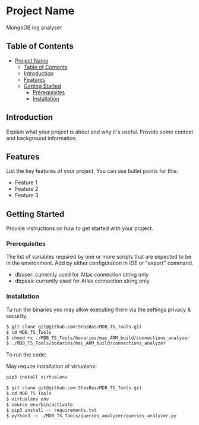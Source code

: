 # Project Name

MongoDB log analyser

## Table of Contents

- [Project Name](#project-name)
  - [Table of Contents](#table-of-contents)
  - [Introduction](#introduction)
  - [Features](#features)
  - [Getting Started](#getting-started)
    - [Prerequisites](#prerequisites)
    - [Installation](#installation)

## Introduction

Explain what your project is about and why it's useful. Provide some context and background information.

## Features

List the key features of your project. You can use bullet points for this:

- Feature 1
- Feature 2
- Feature 3

## Getting Started

Provide instructions on how to get started with your project.

### Prerequisites
The list of variables required by one or more scripts that are expected to be in the environment.
Add by either configuration in IDE or "export" command.

- dbuser: currently used for Atlas connection string only
- dbpass: currently used for Atlas connection string only

### Installation

Tu run the binaries you may allow executing them via the settings privacy & security.
```bash
$ git clone git@github.com:StasBas/MDB_TS_Tools.git
$ cd MDB_TS_Tools
$ chmod +x ./MDB_TS_Tools/bonaries/mac_ARM_build/connections_analyzer
$ ./MDB_TS_Tools/bonaries/mac_ARM_build/connections_analyzer
```

To run the code:

May require installation of virtualenv:

```bash
pip3 install virtualenv
```


```bash
$ git clone git@github.com:StasBas/MDB_TS_Tools.git
$ cd MDB_TS_Tools
$ virtualenv env
$ source env/bin/activate
$ pip3 install -r requirements.txt
$ python3 -m ./MDB_TS_Tools/queries_analyzer/queries_analyzer.py
```

